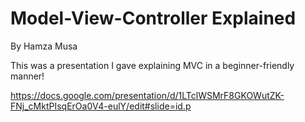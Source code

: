 # Model-View-Controller Explained
By Hamza Musa

This was a presentation I gave explaining MVC in a beginner-friendly manner!

https://docs.google.com/presentation/d/1LTclWSMrF8GKOWutZK-FNj_cMktPIsqErOa0V4-eulY/edit#slide=id.p
